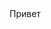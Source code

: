 <!DOCTYPE html>
<html lang="en">
<head>
    <meta charset="UTF-8">
    <title>Title</title>
</head>
<body>
Привет
</body>
</html>
